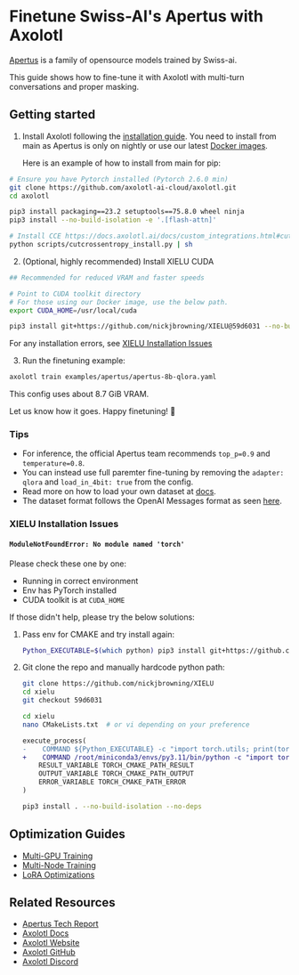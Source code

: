 # Finetune Swiss-AI's Apertus with Axolotl

[Apertus](https://huggingface.co/collections/swiss-ai/apertus-llm-68b699e65415c231ace3b059) is a family of opensource models trained by Swiss-ai.

This guide shows how to fine-tune it with Axolotl with multi-turn conversations and proper masking.

## Getting started

1. Install Axolotl following the [installation guide](https://docs.axolotl.ai/docs/installation.html). You need to install from main as Apertus is only on nightly or use our latest [Docker images](https://docs.axolotl.ai/docs/docker.html).

    Here is an example of how to install from main for pip:

```bash
# Ensure you have Pytorch installed (Pytorch 2.6.0 min)
git clone https://github.com/axolotl-ai-cloud/axolotl.git
cd axolotl

pip3 install packaging==23.2 setuptools==75.8.0 wheel ninja
pip3 install --no-build-isolation -e '.[flash-attn]'

# Install CCE https://docs.axolotl.ai/docs/custom_integrations.html#cut-cross-entropy
python scripts/cutcrossentropy_install.py | sh
```

2. (Optional, highly recommended) Install XIELU CUDA

```bash
## Recommended for reduced VRAM and faster speeds

# Point to CUDA toolkit directory
# For those using our Docker image, use the below path.
export CUDA_HOME=/usr/local/cuda

pip3 install git+https://github.com/nickjbrowning/XIELU@59d6031 --no-build-isolation --no-deps
```

For any installation errors, see [XIELU Installation Issues](#xielu-installation-issues)

3. Run the finetuning example:

```bash
axolotl train examples/apertus/apertus-8b-qlora.yaml
```

This config uses about 8.7 GiB VRAM.

Let us know how it goes. Happy finetuning! 🚀

### Tips

- For inference, the official Apertus team recommends `top_p=0.9` and `temperature=0.8`.
- You can instead use full paremter fine-tuning by removing the `adapter: qlora` and `load_in_4bit: true` from the config.
- Read more on how to load your own dataset at [docs](https://docs.axolotl.ai/docs/dataset_loading.html).
- The dataset format follows the OpenAI Messages format as seen [here](https://docs.axolotl.ai/docs/dataset-formats/conversation.html#chat_template).

### XIELU Installation Issues

#### `ModuleNotFoundError: No module named 'torch'`

Please check these one by one:
- Running in correct environment
- Env has PyTorch installed
- CUDA toolkit is at `CUDA_HOME`

If those didn't help, please try the below solutions:

1. Pass env for CMAKE and try install again:

    ```bash
    Python_EXECUTABLE=$(which python) pip3 install git+https://github.com/nickjbrowning/XIELU@59d6031 --no-build-isolation --no-deps
    ```

2. Git clone the repo and manually hardcode python path:

    ```bash
    git clone https://github.com/nickjbrowning/XIELU
    cd xielu
    git checkout 59d6031

    cd xielu
    nano CMakeLists.txt  # or vi depending on your preference
    ```

    ```diff
    execute_process(
    -    COMMAND ${Python_EXECUTABLE} -c "import torch.utils; print(torch.utils.cmake_prefix_path)"
    +    COMMAND /root/miniconda3/envs/py3.11/bin/python -c "import torch.utils; print(torch.utils.cmake_prefix_path)"
        RESULT_VARIABLE TORCH_CMAKE_PATH_RESULT
        OUTPUT_VARIABLE TORCH_CMAKE_PATH_OUTPUT
        ERROR_VARIABLE TORCH_CMAKE_PATH_ERROR
    )
    ```

    ```bash
    pip3 install . --no-build-isolation --no-deps
    ```

## Optimization Guides

- [Multi-GPU Training](https://docs.axolotl.ai/docs/multi-gpu.html)
- [Multi-Node Training](https://docs.axolotl.ai/docs/multi-node.html)
- [LoRA Optimizations](https://docs.axolotl.ai/docs/lora_optims.html)

## Related Resources

- [Apertus Tech Report](https://github.com/swiss-ai/apertus-tech-report/blob/main/Apertus_Tech_Report.pdf)
- [Axolotl Docs](https://docs.axolotl.ai)
- [Axolotl Website](https://axolotl.ai)
- [Axolotl GitHub](https://github.com/axolotl-ai-cloud/axolotl)
- [Axolotl Discord](https://discord.gg/7m9sfhzaf3)
